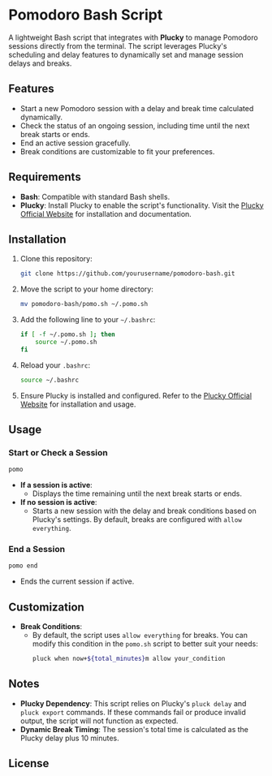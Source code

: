 # Pomodoro Bash Script

A lightweight Bash script that integrates with **Plucky** to manage Pomodoro sessions directly from the terminal. The script leverages Plucky's scheduling and delay features to dynamically set and manage session delays and breaks.

## Features

- Start a new Pomodoro session with a delay and break time calculated dynamically.
- Check the status of an ongoing session, including time until the next break starts or ends.
- End an active session gracefully.
- Break conditions are customizable to fit your preferences.

## Requirements

- **Bash**: Compatible with standard Bash shells.
- **Plucky**: Install Plucky to enable the script's functionality. Visit the [Plucky Official Website](https://getplucky.net/) for installation and documentation.

## Installation

1. Clone this repository:
   ```bash
   git clone https://github.com/yourusername/pomodoro-bash.git
   ```

2. Move the script to your home directory:
   ```bash
   mv pomodoro-bash/pomo.sh ~/.pomo.sh
   ```

3. Add the following line to your `~/.bashrc`:
   ```bash
   if [ -f ~/.pomo.sh ]; then
       source ~/.pomo.sh
   fi
   ```

4. Reload your `.bashrc`:
   ```bash
   source ~/.bashrc
   ```

5. Ensure Plucky is installed and configured. Refer to the [Plucky Official Website](https://getplucky.net/) for installation and usage.

## Usage

### Start or Check a Session

```bash
pomo
```

- **If a session is active**:
  - Displays the time remaining until the next break starts or ends.
- **If no session is active**:
  - Starts a new session with the delay and break conditions based on Plucky's settings. By default, breaks are configured with `allow everything`.

### End a Session

```bash
pomo end
```

- Ends the current session if active.

## Customization

- **Break Conditions**:
  - By default, the script uses `allow everything` for breaks. You can modify this condition in the `pomo.sh` script to better suit your needs:
    ```bash
    pluck when now+${total_minutes}m allow your_condition
    ```

## Notes

- **Plucky Dependency**: This script relies on Plucky's `pluck delay` and `pluck export` commands. If these commands fail or produce invalid output, the script will not function as expected.
- **Dynamic Break Timing**: The session's total time is calculated as the Plucky delay plus 10 minutes.

## License

